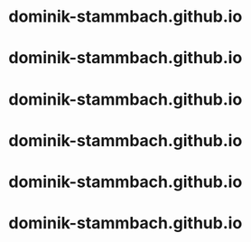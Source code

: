 # dominik-stammbach.github.io
# dominik-stammbach.github.io
# dominik-stammbach.github.io
# dominik-stammbach.github.io
# dominik-stammbach.github.io
# dominik-stammbach.github.io
